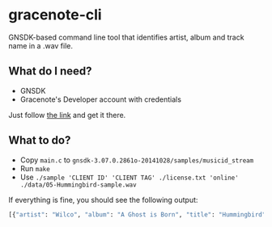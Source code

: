 # gracenote-cli

GNSDK-based command line tool that identifies artist, album and track name in a .wav file.

## What do I need?

* GNSDK
* Gracenote's Developer account with credentials

Just follow [the link](https://developer.gracenote.com/) and get it there.

## What to do?

* Copy `main.c` to `gnsdk-3.07.0.2861o-20141028/samples/musicid_stream`
* Run `make`
* Use `./sample 'CLIENT ID' 'CLIENT TAG' ./license.txt 'online' ./data/05-Hummingbird-sample.wav`

If everything is fine, you should see the following output:

```bash
[{"artist": "Wilco", "album": "A Ghost is Born", "title": "Hummingbird"}]
```